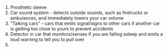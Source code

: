 1. Prosthetic sleeve
2. Car sound system - detects outside sounds, such as firetrucks or ambulances, and immediately lowers your car volume
3. "Talking cars" - cars that emits signal/signs to other cars if another car is getting too close to yours to prevent accidents
4. Detector in car that monitors/senses if you are falling asleep and emits a loud warning to tell you to pull over
4.

